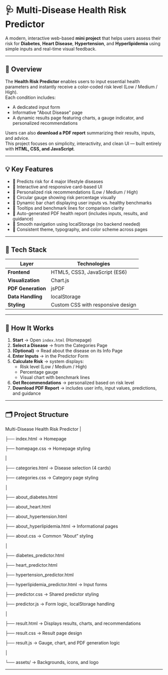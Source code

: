 # 🩺 Multi-Disease Health Risk Predictor

A modern, interactive web-based **mini project** that helps users assess their risk for **Diabetes**, **Heart Disease**, **Hypertension**, and **Hyperlipidemia** using simple inputs and real-time visual feedback.

---

## 🚀 Overview

The **Health Risk Predictor** enables users to input essential health parameters and instantly receive a color-coded risk level (Low / Medium / High).  
Each condition includes:
- A dedicated input form  
- Informative "About Disease" page  
- A dynamic results page featuring charts, a gauge indicator, and personalized recommendations  

Users can also **download a PDF report** summarizing their results, inputs, and advice.  
This project focuses on simplicity, interactivity, and clean UI — built entirely with **HTML, CSS, and JavaScript**.

---

## 💡 Key Features

- 🔹 Predicts risk for 4 major lifestyle diseases  
- 🔹 Interactive and responsive card-based UI  
- 🔹 Personalized risk recommendations (Low / Medium / High)  
- 🔹 Circular gauge showing risk percentage visually  
- 🔹 Dynamic bar chart displaying user inputs vs. healthy benchmarks  
- 🔹 Tooltips and benchmark lines for comparison clarity  
- 🔹 Auto-generated PDF health report (includes inputs, results, and guidance)  
- 🔹 Smooth navigation using localStorage (no backend needed)  
- 🔹 Consistent theme, typography, and color scheme across pages  

---

## 🧠 Tech Stack

| Layer | Technologies |
|--------|--------------|
| **Frontend** | HTML5, CSS3, JavaScript (ES6) |
| **Visualization** | Chart.js |
| **PDF Generation** | jsPDF |
| **Data Handling** | localStorage |
| **Styling** | Custom CSS with responsive design |

---

## 🧭 How It Works

1. **Start** → Open `index.html` (Homepage)  
2. **Select a Disease** → from the Categories Page  
3. **(Optional)** → Read about the disease on its Info Page  
4. **Enter Inputs** → in the Predictor Form  
5. **Calculate Risk** → system displays:
   - Risk level (Low / Medium / High)
   - Percentage gauge
   - Visual chart with benchmark lines  
6. **Get Recommendations** → personalized based on risk level  
7. **Download PDF Report** → includes user info, input values, predictions, and guidance  

---

## 🗂️ Project Structure

Multi-Disease Health Risk Predictor
|

├── index.html                     → Homepage

├── homepage.css                   → Homepage styling

|

├── categories.html                → Disease selection (4 cards) 

├── categories.css                 → Category page styling

│                             

├── about_diabetes.html    

├── about_heart.html   

├── about_hypertension.html

├── about_hyperlipidemia.html      → Informational pages

├── about.css                      → Common “About” styling

│

├── diabetes_predictor.html

├── heart_predictor.html

├── hypertension_predictor.html

├── hyperlipidemia_predictor.html  → Input forms

├── predictor.css                  → Shared predictor styling

├── predictor.js                   → Form logic, localStorage handling

│

├── result.html                    → Displays results, charts, and recommendations

├── result.css                     → Result page design

├── result.js                      → Gauge, chart, and PDF generation logic

│

└── assets/                        → Backgrounds, icons, and logo

---
